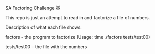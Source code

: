 SA Factoring Challenge 🐱

This repo is just an attempt to read in and factorize a file of numbers.

Description of what each file shows:

factors - the program to factorize (Usage: time ./factors tests/test00)

tests/test00 - the file with the numbers
